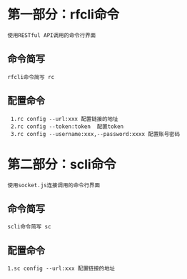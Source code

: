 # 第一部分：rfcli命令
```
使用RESTful API调用的命令行界面
```

## 命令简写
```
rfcli命令简写 rc
```

## 配置命令
```
 1.rc config --url:xxx 配置链接的地址
 2.rc config --token:token  配置token
 3.rc config --username:xxx,--password:xxxx 配置账号密码
```




# 第二部分：scli命令
```
使用socket.js连接调用的命令行界面
```

## 命令简写
```
scli命令简写 sc
```

## 配置命令
```
1.sc config --url:xxx 配置链接的地址
```




